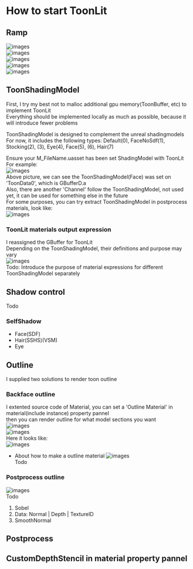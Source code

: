 # How to start ToonLit

## Ramp
![images](https://github.com/realAYAYA/UnrealEngine-ToonLit/blob/5.4/Features/Ramp01.png)  
![images](https://github.com/realAYAYA/UnrealEngine-ToonLit/blob/5.4/Features/Ramp02.png)  
![images](https://github.com/realAYAYA/UnrealEngine-ToonLit/blob/5.4/Features/Ramp03.png)  
![images](https://github.com/realAYAYA/UnrealEngine-ToonLit/blob/5.4/Features/Ramp04.png)  
![images](https://github.com/realAYAYA/UnrealEngine-ToonLit/blob/5.4/Features/Ramp05.png)  

## ToonShadingModel
First, I try my best not to malloc additional gpu memory(ToonBuffer, etc) to implement ToonLit  
Everything should be implemented locally as much as possible, because it will introduce fewer problems  

ToonShadingModel is designed to complement the unreal shadingmodels  
For now, it includes the following types: Default(0), FaceNoSdf(1), Stocking(2), (3), Eye(4), Face(5), (6), Hair(7)  

Ensure your M_FileName.uasset has been set ShadingModel with ToonLit  
For example:  
![images](https://github.com/realAYAYA/UnrealEngine-ToonLit/blob/5.4/Features/ToonShadingModel01.png)  
Above picture, we can see the ToonShadingModel(Face) was set on 'ToonData0', which is GBufferD.a  
Also, there are another 'Channel' follow the ToonShadingModel, not used yet, it can be used for something else in the future  
For some purposes, you can try extract ToonShadingModel in postprocess materials, look like:  
![images](https://github.com/realAYAYA/UnrealEngine-ToonLit/blob/5.4/Features/ToonShadingModel02.png)  

### ToonLit materials output expression
I reassigned the GBuffer for ToonLit  
Depending on the ToonShadingModel, their definitions and purpose may vary  
![images](https://github.com/realAYAYA/UnrealEngine-ToonLit/blob/5.4/Features/ToonShadingModel03.png)  
Todo: Introduce the purpose of material expressions for different ToonShadingModel separately  

## Shadow control
Todo  
### SelfShadow
* Face(SDF)
* Hair(SSHS)(VSM)
* Eye

## Outline
I supplied two solutions to render toon outline  

### Backface outline
I extented source code of Material, you can set a 'Outline Material' in material(include instance) property pannel  
then you can render outline for what model sections you want  
![images](https://github.com/realAYAYA/UnrealEngine-ToonLit/blob/5.4/Features/Outline02.png)  
![images](https://github.com/realAYAYA/UnrealEngine-ToonLit/blob/5.4/Features/Outline03.png)  
Here it looks like:  
![images](https://github.com/realAYAYA/UnrealEngine-ToonLit/blob/5.4/Features/SSHairShadow.png)  

* About how to make a outline material
![images](https://github.com/realAYAYA/UnrealEngine-ToonLit/blob/5.4/Features/Outline05.png)  
Todo  

### Postprocess outline
![images](https://github.com/realAYAYA/UnrealEngine-ToonLit/blob/5.4/Features/Outline01.png)  
Todo   
1.  Sobel
2.  Data: Normal | Depth | TextureID
3.  SmoothNormal

## Postprocess

## CustomDepthStencil in material property pannel